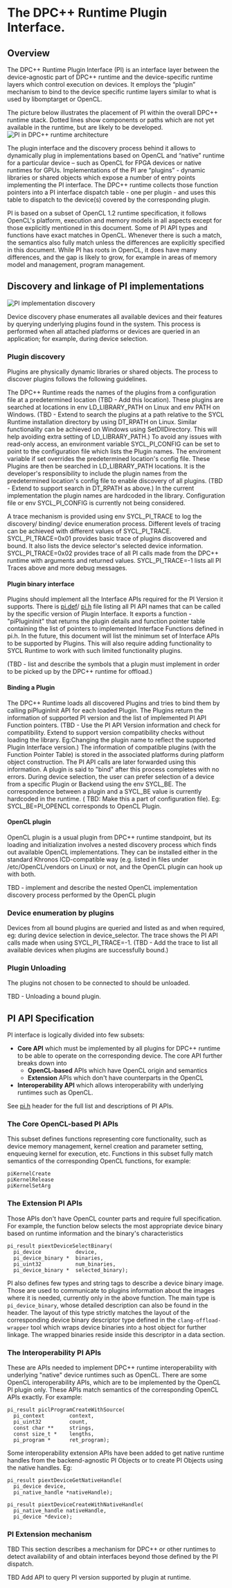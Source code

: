 # The DPC++ Runtime Plugin Interface.

## Overview
The DPC++ Runtime Plugin Interface (PI) is an interface layer between the
device-agnostic part of DPC++ runtime and the device-specific runtime layers
which control execution on devices. It employs the “plugin” mechanism to bind
to the device specific runtime layers similar to what is used by libomptarget
or OpenCL.

The picture below illustrates the placement of PI within the overall DPC++
runtime stack. Dotted lines show components or paths which are not yet available
in the runtime, but are likely to be developed.
![PI in DPC++ runtime architecture](images/RuntimeArchitecture.svg)

The plugin interface and the discovery process behind it allows to dynamically
plug in implementations based on OpenCL and “native” runtime for a particular
device – such as OpenCL for
FPGA devices or native runtimes for GPUs. Implementations of the PI are
“plugins” - dynamic libraries or shared objects which expose a number of entry
points implementing the PI interface. The DPC++ runtime collects those function
pointers into a PI interface dispatch table - one per plugin - and uses this
table to dispatch to the device(s) covered by the corresponding plugin.

PI is based on a subset of OpenCL 1.2 runtime specification, it follows OpenCL's
platform, execution and memory models in all aspects except for those explicitly
mentioned in this document. Some of PI API types and functions have exact
matches in OpenCL. Whenever there is such a match, the semantics also fully
match unless the differences are explicitly specified in this document. While
PI has roots in OpenCL, it does have many differences, and the gap is likely
to grow, for example in areas of memory model and management, program
management.

## Discovery and linkage of PI implementations

![PI implementation discovery](images/PluginDiscovery.svg)

Device discovery phase enumerates all available devices and their features by
querying underlying plugins found in the system. This process is performed when
all attached platforms or devices are queried in an application; for example,
during device selection.

### Plugin discovery

Plugins are physically dynamic libraries or shared objects.
The process to discover plugins follows the following guidelines.

The DPC++ Runtime reads the names of the plugins from a configuration file 
at a predetermined location (TBD - Add this location). These plugins are
searched at locations in env LD_LIBRARY_PATH on Linux and env PATH on Windows.
(TBD - Extend to search the plugins at a path relative to the SYCL Runtime
installation directory by using DT_RPATH on Linux. Similar functionality can be
achieved on Windows using SetDllDirectory. This will help avoiding extra setting
of LD_LIBRARY_PATH.)
To avoid any issues with read-only access, an environment variable
SYCL_PI_CONFIG can be set to point to the configuration file which lists the
Plugin names. The enviroment variable if set overrides the predetermined
location's config file. These Plugins are then be searched in LD_LIBRARY_PATH
locations. It is the developer's responsibility to include the plugin names from
the predetermined location's config file to enable discovery of all plugins.
(TBD - Extend to support search in DT_RPATH as above.)
In the current implementation the plugin names are hardcoded in the library.
Configuration file or env SYCL_PI_CONFIG is currently not being considered.

A trace mechanism is provided using env SYCL_PI_TRACE to log the discovery/
binding/ device enumeration process. Different levels of tracing can be achieved
with different values of SYCL_PI_TRACE.
SYCL_PI_TRACE=0x01 provides basic trace of plugins discovered and bound. It also
lists the device selector's selected device information.
SYCL_PI_TRACE=0x02 provides trace of all PI calls made from the DPC++ runtime
with arguments and returned values.
SYCL_PI_TRACE=-1 lists all PI Traces above and more debug messages.

#### Plugin binary interface
Plugins should implement all the Interface APIs required for the PI Version
it supports. There is [pi.def](../piapi/include/pi/pi.def)/
[pi.h](../piapi/include/pi/pi.h) file listing all PI API names that can be
called by the specific version of Plugin Interface.
It exports a function - "piPluginInit" that returns the plugin details and
function pointer table containing the list of pointers to implemented Interface
Functions defined in pi.h.
In the future, this document will list the minimum set of Interface APIs
to be supported by Plugins. This will also require adding functionality to SYCL
Runtime to work with such limited functionality plugins.

(TBD - list and describe the symbols that a plugin must implement in order to
be picked up by the DPC++ runtime for offload.)

#### Binding a Plugin
The DPC++ Runtime loads all discovered Plugins and tries to bind them by calling
piPluginInit API for each loaded Plugin. The Plugins return the information of
supported PI version and the list of implemented PI API Function pointers.
(TBD - Use the PI API Version information and check for compatibility.
Extend to support version compatibility checks without loading the library.
Eg:Changing the plugin name to reflect the supported Plugin Interface version.)
The information of compatible plugins (with the Function Pointer Table) is
stored in the associated platforms during platform object construction.
The PI API calls are later forwarded using this information.
A plugin is said to "bind" after this process completes with no errors.
During device selection, the user can prefer selection of a device from a
specific Plugin or Backend using the env SYCL_BE. The correspondence between
a plugin and a SYCL_BE value is currently hardcoded in the runtime.
( TBD: Make this a part of configuration file).
Eg: SYCL_BE=PI_OPENCL corresponds to OpenCL Plugin.

#### OpenCL plugin

OpenCL plugin is a usual plugin from DPC++ runtime standpoint, but its loading
and initialization involves a nested discovery process which finds out available
OpenCL implementations. They can be installed either in the standard Khronos
ICD-compatible way (e.g. listed in files under /etc/OpenCL/vendors on
Linux) or not, and the OpenCL plugin can hook up with both.

TBD - implement and describe the nested OpenCL implementation discovery process
performed by the OpenCL plugin

### Device enumeration by plugins
Devices from all bound plugins are queried and listed as and when required, eg:
during device selection in device_selector.
The trace shows the PI API calls made when using SYCL_PI_TRACE=-1.
(TBD - Add the trace to list all available devices when plugins are successfully
bound.)

### Plugin Unloading
The plugins not chosen to be connected to should be unloaded.

TBD - Unloading a bound plugin.

## PI API Specification

PI interface is logically divided into few subsets:
- **Core API** which must be implemented by all plugins for DPC++ runtime to be
able to operate on the corresponding device. The core API further breaks down
into
  - **OpenCL-based** APIs which have OpenCL origin and semantics
  - **Extension** APIs which don't have counterparts in the OpenCL
- **Interoperability API** which allows interoperability with underlying
runtimes such as OpenCL.

See [pi.h](../piapi/include/pi/pi.h) header for the full list and
descriptions of PI APIs.

### The Core OpenCL-based PI APIs

This subset defines functions representing core functionality,
such as device memory management, kernel creation and parameter setting,
enqueuing kernel for execution, etc. Functions in this subset fully match
semantics of the corresponding OpenCL functions, for example:

    piKernelCreate
    piKernelRelease
    piKernelSetArg

### The Extension PI APIs

Those APIs don't have OpenCL counter parts and require full specification. For
example, the function below selects the most appropriate device binary based
on runtime information and the binary's characteristics
```
pi_result piextDeviceSelectBinary(
  pi_device           device,
  pi_device_binary *  binaries,
  pi_uint32           num_binaries,
  pi_device_binary *  selected_binary);
```

PI also defines few types and string tags to describe a device binary image.
Those are used to communicate to plugins information about the images where it
is needed, currently only in the above function. The main
type is ```pi_device_binary```, whose detailed description can also be found
in the header.  The layout of this type strictly matches the layout of the
corresponding device binary descriptor type defined in the
```clang-offload-wrapper``` tool which wraps device binaries into a host
object for further linkage. The wrapped binaries reside inside this descriptor
in a data section.

### The Interoperability PI APIs

These are APIs needed to implement DPC++ runtime interoperability with
underlying "native" device runtimes such as OpenCL.
There are some OpenCL interoperability APIs, which are to be implemented
by the OpenCL PI plugin only. These APIs match semantics of the corresponding
OpenCL APIs exactly.
For example:

```
pi_result piclProgramCreateWithSource(
  pi_context        context,
  pi_uint32         count,
  const char **     strings,
  const size_t *    lengths,
  pi_program *      ret_program);
```

Some interoperability extension APIs have been added to get native runtime
handles from the backend-agnostic PI Objects or to create PI Objects using the
native handles. Eg:

```
pi_result piextDeviceGetNativeHandle(
  pi_device device,
  pi_native_handle *nativeHandle);

pi_result piextDeviceCreateWithNativeHandle(
  pi_native_handle nativeHandle,
  pi_device *device);

```

### PI Extension mechanism

TBD This section describes a mechanism for DPC++ or other runtimes to detect
availability of and obtain interfaces beyond those defined by the PI dispatch.

TBD Add API to query PI version supported by plugin at runtime.
